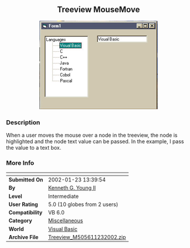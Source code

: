 ﻿<div align="center">

## Treeview MouseMove

<img src="PIC2002123134419221.jpg">
</div>

### Description

When a user moves the mouse over a node in the treeview, the node is highlighted and the node text value can be passed. In the example, I pass the value to a text box.
 
### More Info
 


<span>             |<span>
---                |---
**Submitted On**   |2002-01-23 13:39:54
**By**             |[Kenneth G\. Young II](https://github.com/Planet-Source-Code/PSCIndex/blob/master/ByAuthor/kenneth-g-young-ii.md)
**Level**          |Intermediate
**User Rating**    |5.0 (10 globes from 2 users)
**Compatibility**  |VB 6\.0
**Category**       |[Miscellaneous](https://github.com/Planet-Source-Code/PSCIndex/blob/master/ByCategory/miscellaneous__1-1.md)
**World**          |[Visual Basic](https://github.com/Planet-Source-Code/PSCIndex/blob/master/ByWorld/visual-basic.md)
**Archive File**   |[Treeview\_M505611232002\.zip](https://github.com/Planet-Source-Code/kenneth-g-young-ii-treeview-mousemove__1-31101/archive/master.zip)








